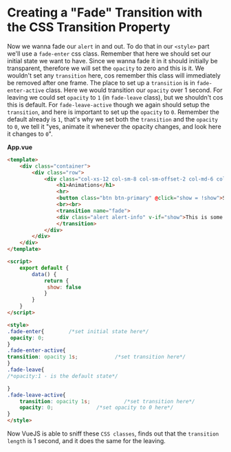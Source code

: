 # Creating a "Fade" Transition with the CSS Transition Property

Now we wanna fade our `alert` in and out. To do that in our `<style>` part we'll use a `fade-enter` css class. Remember that here we should set our initial state we want to have. Since we wanna fade it in it should initially be transparent, therefore we will set the `opacity` to zero and this is it. We wouldn't set any `transition` here, cos remember this class will immediately be removed after one frame. The place to set up a `transition` is in `fade-enter-active` class. Here we would transition our `opacity` over 1 second. For leaving we could set `opacity` to `1` (in `fade-leave` class), but we shouldn't cos this is default. For `fade-leave-active` though we again should setup the `transition`, and here is important to set up the `opacity` to `0`. Remember the default already is `1`, that's why we set both the `transition` and the `opacity` to `0`, we tell it "yes, animate it whenever the opacity changes, and look here it changes to `0`". 

**App.vue**

```html
<template>
    <div class="container">
        <div class="row">
            <div class="col-xs-12 col-sm-8 col-sm-offset-2 col-md-6 col-md-offset-3">
                <h1>Animations</h1>
                <hr>
                <button class="btn btn-primary" @click="show = !show">Show Alert!</button>
                <br><br>
                <transition name="fade">
                <div class="alert alert-info" v-if="show">This is some Info</div>
                </transition>
            </div>
        </div>
    </div>
</template>

<script>
    export default {
        data() {
            return {
             show: false
            }
        }
    }
</script>

<style>
.fade-enter{        /*set initial state here*/
 opacity: 0;
}
.fade-enter-active{
transition: opacity 1s;            /*set transition here*/
}
.fade-leave{
/*opacity:1 - is the default state*/

}
.fade-leave-active{
    transition: opacity 1s;           /*set transition here*/
    opacity: 0;              /*set opacity to 0 here*/
}
</style>
```

Now VueJS is able to sniff these `CSS classes`, finds out that the `transition length` is 1 second, and it does the same for the leaving. 